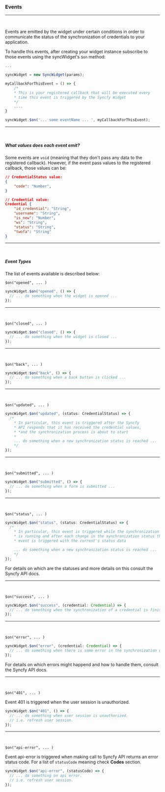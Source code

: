 ### Events

---

<br />

Events are emitted by the widget under certain conditions in order to communicate the status of the synchronization of credentials to your application.

To handle this events, after creating your widget instance subscribe to those events using the syncWidget's `$on` method:

```javascript
...

syncWidget = new SyncWidget(params);

myCallbackForThisEvent = () => {
    /*
    * This is your registered callback that will be executed every
    * time this event is triggered by the Syncfy Widget
    */
    ....
}

syncWidget.$on('... some eventName ... ', myCallbackForThisEvent);
```

---

<br />

##### What values does each event emit?

Some events are `void` (meaning that they don't pass any data to the registered callback). However, if the event pass values to the registered callback, those values can be:

```json
// CredentialStatus value:
{
    "code": "Number",
}

// Credential value:
Credential {
    "id_credential": "String",
    "username": "String",
    "is_new": "Number",
    "ws": "String",
    "status": "String",
    "twofa": "String"
}
```

---

<br />

##### Event Types

The list of events available is described below:

`$on("opened", ... )`

```javascript
syncWidget.$on("opened", () => {
  // ... do something when the widget is opened ...
});
```

---

<br />

`$on("closed", ... )`

```javascript
syncWidget.$on("closed", () => {
  // ... do something when the widget is closed ...
});
```

---

<br />

`$on("back", ... )`

```javascript
syncWidget.$on("back", () => {
  // ... do something when a back button is clicked ...
});
```

---

<br />

`$on("updated", ... )`

```javascript
syncWidget.$on("updated", (status: CredentialStatus) => {
  /*
    * In particular, this event is triggered after the Syncfy 
    * API responds that it has received the credential values, 
    * *and the synchronization process is about to start
    * 
    ... do something when a new synchronization status is reached ...
    */
});
```

---

<br />

`$on("submitted", ... )`

```javascript
syncWidget.$on("submitted", () => {
  // ... do something when a form is submitted ...
});
```

---

<br />

`$on("status", ... )`

```javascript
syncWidget.$on("status", (status: CredentialStatus) => {
  /*
    * In particular, this event is triggered while the synchronization status 
    * is running and after each change in the synchronization status this
    * event is triggered with the current's status data

    ... do something when a new synchronization status is reached ...
    */
});
```

For details on which are the statuses and more details on this consult the Syncfy API docs.

---

<br />

`$on("success", ... )`

```javascript
syncWidget.$on("success", (credential: Credential) => {
  // ... do something when the synchronization of a credential is finished successfully
});
```

---

<br />

`$on("error", ... )`

```javascript
syncWidget.$on("error", (credential: Credential) => {
  // ... do something when there is some error in the synchronization of credentials  ...
});
```

For details on which errors might happend and how to handle them, consult the Syncfy API docs.

---

<br />

`$on("401", ... )`

Event 401 is triggered when the user session is unauthorized.

```javascript
syncWidget.$on("401", () => {
  // ... do something when user session is unauthorized.
  // i.e. refresh user session.
});
```

---

<br />

`$on("api-error", ... )`

Event api-error is triggered when making call to Syncfy API returns an error status code. For a list of `statusCode` meaning check **Codes** section.

```javascript
syncWidget.$on("api-error", (statusCode) => {
  // ... do something on api error.
  // i.e. refresh user session.
});
```
